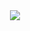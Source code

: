 <div align="center">
  <img src="https://readme-typing-svg.demolab.com?font=Roboto+Mono&pause=1000&color=3BB6B3&center=true&vCenter=true&random=false&width=435&lines=%24+echo+%22Dante+here+%3A%29%22" />
</div>
